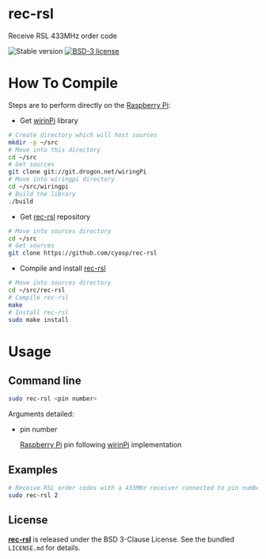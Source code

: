 # rec-rsl
Receive RSL 433MHz order code

![Stable version](https://img.shields.io/badge/stable-1.0.0-blue.svg)
[![BSD-3 license](https://img.shields.io/badge/license-BSD--3--Clause-428F7E.svg)](https://tldrlegal.com/license/bsd-3-clause-license-%28revised%29)

# How To Compile

Steps are to perform directly on the [Raspberry Pi](https://www.raspberrypi.org/products/):

* Get [wirinPi](http://wiringpi.com/) library
```bash
# Create directory which will host sources
mkdir -p ~/src
# Move into this directory
cd ~/src
# Get sources
git clone git://git.drogon.net/wiringPi
# Move into wiringpi directory
cd ~/src/wiringpi
# Build the library
./build
```
* Get [rec-rsl](https://github.com/cyosp/rec-rsl) repository
```bash
# Move into sources directory
cd ~/src
# Get sources
git clone https://github.com/cyosp/rec-rsl
```
* Compile and install [rec-rsl](https://github.com/cyosp/rec-rsl)
```bash
# Move into sources directory
cd ~/src/rec-rsl
# Compile rec-rsl
make
# Install rec-rsl
sudo make install
```

# Usage

## Command line

```bash
sudo rec-rsl <pin number>
```

Arguments detailed:
 * pin number

	[Raspberry Pi](https://www.raspberrypi.org/products/) pin following [wirinPi](http://wiringpi.com/) implementation

## Examples

```bash
# Receive RSL order codes with a 433MHz receiver connected to pin number 2
sudo rec-rsl 2
```
## License

**[rec-rsl](https://github.com/cyosp/rec-rsl)** is released under the BSD 3-Clause License. See the bundled `LICENSE.md` for details.